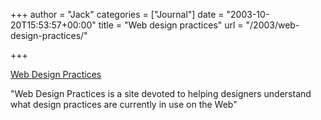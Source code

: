 +++
author = "Jack"
categories = ["Journal"]
date = "2003-10-20T15:53:57+00:00"
title = "Web design practices"
url = "/2003/web-design-practices/"

+++

[Web Design Practices][1]

"Web Design Practices is a site devoted to helping designers understand what design practices are currently in use on the Web"

 [1]: http://www.webdesignpractices.com/ "Web Design Practices | Home"